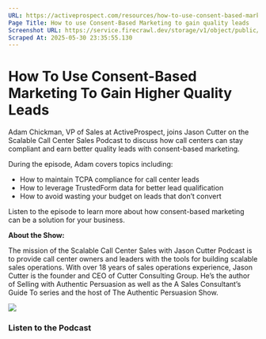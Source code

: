 ```yaml
---
URL: https://activeprospect.com/resources/how-to-use-consent-based-marketing/?utm_medium=Email&utm_source=Website&utm_campaign=AP-Email-InsideCBM-September
Page Title: How to use Consent-Based Marketing to gain quality leads
Screenshot URL: https://service.firecrawl.dev/storage/v1/object/public/media/screenshot-1a20d7fd-3c13-4030-bd8e-56b08db90242.png
Scraped At: 2025-05-30 23:35:55.130
---
```

# How To Use Consent-Based Marketing To Gain Higher Quality Leads

Adam Chickman, VP of Sales at ActiveProspect, joins Jason Cutter on the Scalable Call Center Sales Podcast to discuss how call centers can stay compliant and earn better quality leads with consent-based marketing.

During the episode, Adam covers topics including:

- How to maintain TCPA compliance for call center leads
- How to leverage TrustedForm data for better lead qualification
- How to avoid wasting your budget on leads that don’t convert

Listen to the episode to learn more about how consent-based marketing can be a solution for your business.

**About the Show:**

The mission of the Scalable Call Center Sales with Jason Cutter Podcast is to provide call center owners and leaders with the tools for building scalable sales operations. With over 18 years of sales operations experience, Jason Cutter is the founder and CEO of Cutter Consulting Group. He’s the author of Selling with Authentic Persuasion as well as the A Sales Consultant’s Guide To series and the host of The Authentic Persuasion Show.

![](https://activeprospect.com/wp-content/uploads/2021/10/Podcast_Adam.jpg)

### Listen to the Podcast

